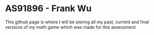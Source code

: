 # AS91896 - Frank Wu 
This github page is where I will be storing all my past, current and final versions of my math game which was made for this assessment.
